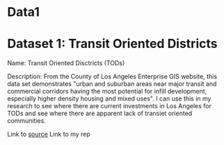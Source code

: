 # Data1

# Dataset 1: Transit Oriented Districts 
Name: Transit Oriented Disctricts (TODs)

Description: From the County of Los Angeles Enterprise GIS website, this data set demonstrates "urban and suburban areas near major transit and commercial corridors having the most potential for infill development, especially higher density housing and mixed uses". I can use this in my research to see where there are current investments in Los Angeles for TODs and see where there are apparent lack of transiet oriented communities.

Link to [source](https://egis-lacounty.hub.arcgis.com/datasets/lacounty::transit-oriented-district-tod/about)
Link to my rep
